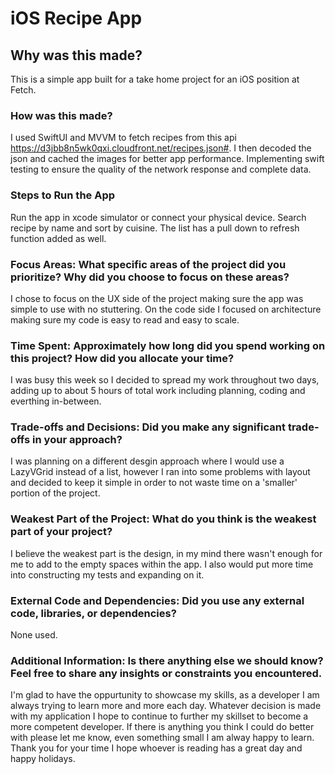 # iOS Recipe App

## Why was this made?
This is a simple app built for a take home project for an iOS position at Fetch.

### How was this made?
I used SwiftUI and MVVM to fetch recipes from this api https://d3jbb8n5wk0qxi.cloudfront.net/recipes.json#. 
I then decoded the json and cached the images for better app performance. Implementing swift testing to ensure
the quality of the network response and complete data.

### Steps to Run the App
Run the app in xcode simulator or connect your physical device. Search recipe by name and sort by cuisine. The list has a pull down to refresh function added as well.

### Focus Areas: What specific areas of the project did you prioritize? Why did you choose to focus on these areas?
I chose to focus on the UX side of the project making sure the app was simple to use with no stuttering. On the code side I focused on
architecture making sure my code is easy to read and easy to scale.

### Time Spent: Approximately how long did you spend working on this project? How did you allocate your time?
I was busy this week so I decided to spread my work throughout two days, adding up to about 5 hours of total work including planning, coding and everthing in-between.

### Trade-offs and Decisions: Did you make any significant trade-offs in your approach?
I was planning on a different desgin approach where I would use a LazyVGrid instead of a list, however I ran into some problems with layout and decided to keep it simple
in order to not waste time on a 'smaller' portion of the project.

### Weakest Part of the Project: What do you think is the weakest part of your project?
I believe the weakest part is the design, in my mind there wasn't enough for me to add to the empty spaces within the app. I also would put more time into constructing my tests and expanding on it.

### External Code and Dependencies: Did you use any external code, libraries, or dependencies?
None used.

### Additional Information: Is there anything else we should know? Feel free to share any insights or constraints you encountered.
I'm glad to have the oppurtunity to showcase my skills, as a developer I am always trying to learn more and more each day. Whatever decision is made with my application I hope to continue to further my skillset to become a more competent developer. If there is anything you think I could do better with please let me know, even something small I am alway happy to learn. Thank you for your time I hope whoever is reading has a great day and happy holidays. 
